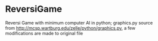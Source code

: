 # ReversiGame
Reversi Game with minimum computer AI in python;
graphics.py source from http://mcsp.wartburg.edu/zelle/python/graphics.py, a few modifications are made to original file
